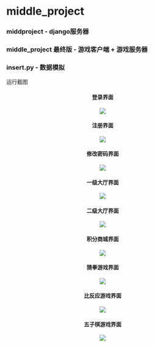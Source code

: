 # middle_project

### middproject - django服务器
### middle_project 最终版 - 游戏客户端 + 游戏服务器
### insert.py - 数据模拟

运行截图

<div align='center'>
  <h4>登录界面</h4>
  <img src='middleproject/help/static/img/dl.png'>
  <h4>注册界面</h4>
  <img src='middleproject/help/static/img/zc.png'>
  <h4>修改密码界面</h4>
  <img src='middleproject/help/static/img/xg.png'>
  <h4>一级大厅界面</h4>
  <img src='middleproject/help/static/img/yj.png'>
  <h4>二级大厅界面</h4>
  <img src='middleproject/help/static/img/ej.png'>
  <h4>积分商城界面</h4>
  <img src='middleproject/help/static/img/jf.png'>
  <h4>猜拳游戏界面</h4>
  <img src='middleproject/help/static/img/cq.png'>
  <h4>比反应游戏界面</h4>
  <img src='middleproject/help/static/img/bfy.png'>
  <h4>五子棋游戏界面</h4>
  <img src='middleproject/help/static/img/wzq.png'>
</div>

